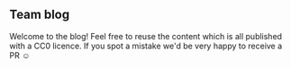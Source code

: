 ## Team blog

Welcome to the blog! Feel free to reuse the content which is all published with a CC0 licence. If you spot a mistake we'd be very happy to receive a PR :relaxed: 